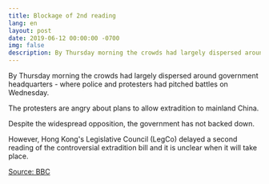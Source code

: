 ```yaml
---
title: Blockage of 2nd reading
lang: en
layout: post
date: 2019-06-12 00:00:00 -0700
img: false
description: By Thursday morning the crowds had largely dispersed around government headquarters - where police and protesters had pitched battles on Wednesday.
---
```


By Thursday morning the crowds had largely dispersed around government headquarters - where police and protesters had pitched battles on Wednesday.

The protesters are angry about plans to allow extradition to mainland China.

Despite the widespread opposition, the government has not backed down.

However, Hong Kong's Legislative Council (LegCo) delayed a second reading of the controversial extradition bill and it is unclear when it will take place.

[Source: BBC](https://www.bbc.com/news/world-asia-china-48618484)
